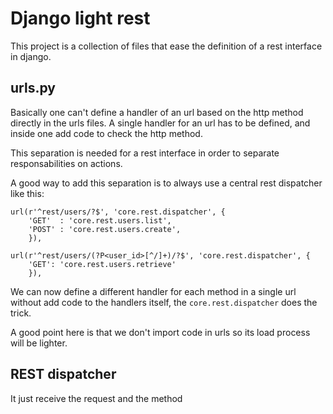# Django light rest

This project is a collection of files that ease the definition of a rest interface in django.

## urls.py

Basically one can't define a handler of an url based on the http method directly in the urls files. A single handler for an url has to be defined, and inside one add code to check the http method. 

This separation is needed for a rest interface in order to separate responsabilities on actions.

A good way to add this separation is to always use a central rest dispatcher like this:

    url(r'^rest/users/?$', 'core.rest.dispatcher', {
        'GET'  : 'core.rest.users.list',
        'POST' : 'core.rest.users.create',
        }),
    
    url(r'^rest/users/(?P<user_id>[^/]+)/?$', 'core.rest.dispatcher', {
        'GET': 'core.rest.users.retrieve'
        }),

We can now define a different handler for each method in a single url without add code to the handlers itself, the `core.rest.dispatcher` does the trick.

A good point here is that we don't import code in urls so its load process will be lighter.

## REST dispatcher

It just receive the request and the method 

